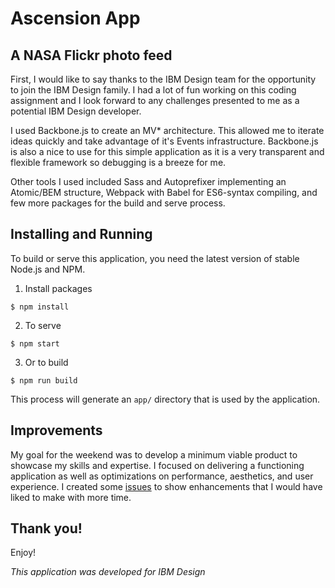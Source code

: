 # Ascension App
## A NASA Flickr photo feed

First, I would like to say thanks to the IBM Design team for the opportunity to join the IBM Design family. I had a lot of fun working on this coding assignment and I look forward to any challenges presented to me as a potential IBM Design developer.

I used Backbone.js to create an MV\* architecture. This allowed me to iterate ideas quickly and take advantage of it's Events infrastructure. Backbone.js is also a nice to use for this simple application as it is a very transparent and flexible framework so debugging is a breeze for me.

Other tools I used included Sass and Autoprefixer implementing an Atomic/BEM structure, Webpack with Babel for ES6-syntax compiling, and few more packages for the build and serve process.


## Installing and Running

To build or serve this application, you need the latest version of stable Node.js and NPM.

1. Install packages

````
$ npm install
````

2. To serve

````
$ npm start
````

3. Or to build

````
$ npm run build
````

This process will generate an `app/` directory that is used by the application.


## Improvements

My goal for the weekend was to develop a minimum viable product to showcase my skills and expertise. I focused on delivering a functioning application as well as optimizations on performance, aesthetics, and user experience. I created some [issues](https://github.com/cuyaproductions/ascension-nasa-flickr/issues) to show enhancements that I would have liked to make with more time.

## Thank you!

Enjoy!


*This application was developed for IBM Design*
